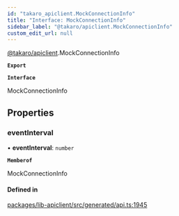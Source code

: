 ```yaml
---
id: "takaro_apiclient.MockConnectionInfo"
title: "Interface: MockConnectionInfo"
sidebar_label: "@takaro/apiclient.MockConnectionInfo"
custom_edit_url: null
---
```


[@takaro/apiclient](../modules/takaro_apiclient.md).MockConnectionInfo

**`Export`**

**`Interface`**

MockConnectionInfo

## Properties

### eventInterval

• **eventInterval**: `number`

**`Memberof`**

MockConnectionInfo

#### Defined in

[packages/lib-apiclient/src/generated/api.ts:1945](https://github.com/niekcandaele/Takaro/blob/91fb19b/packages/lib-apiclient/src/generated/api.ts#L1945)
